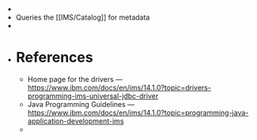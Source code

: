 -
- Queries the [[IMS/Catalog]] for metadata
-
- # References
	- Home page for the drivers — https://www.ibm.com/docs/en/ims/14.1.0?topic=drivers-programming-ims-universal-jdbc-driver
	- Java Programming Guidelines — https://www.ibm.com/docs/en/ims/14.1.0?topic=programming-java-application-development-ims
	-